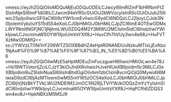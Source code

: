 vmess://eyJhZGQiOiIxMDQuMjEuODQuODEiLCJwcyI6ImRlZmF1bHRfbmFtZSIsInNjeSI6ImF1dG8iLCJwcm94eVR5cGUiOiJ2bWVzcyIsInR5cGUiOiJub25lIiwic25pIjoiIiwicGF0aCI6Ii9zYWt1cmEvIiwicG9ydCI6NDQzLCJ2IjoyLCJob3N0IjoiemVybzIuYS15dS54eXoiLCJ0bHMiOiJ0bHMiLCJpZCI6ImE4OTEwODMxLWY1NmItNGFjNC1jNjhmLWU0ZGQ4M2Y3MWU2MCIsIm5ldCI6IndzIiwiYWlkIjowLCJvcmlnaW5OYW1lIjoiUmVsYXlf8J+HuvCfh7hVUy3wn4e68J+HuFVTXzMwODMifQ==
ss://YWVzLTI1Ni1nY206WTZSOXBBdHZ4eHptR0NANDUuNzkuMTIxLjExNzo1NjAx#%F0%9F%87%AE%F0%9F%87%B3_IN_%E5%8D%B0%E5%BA%A6
vmess://eyJhZGQiOiIwMzE5aHptMDEuZmFuczgueHl6IiwicHMiOiLwn4e78J+Hs19WTl/otorljZciLCJzY3kiOiJhdXRvIiwicHJveHlUeXBlIjoidm1lc3MiLCJ0eXBlIjoibm9uZSIsInNuaSI6IiIsInBhdGgiOiIvbm1zbCIsInBvcnQiOjQ0MywidiI6MiwiaG9zdCI6IjAzMTloem0wMS5mYW5zOC54eXoiLCJ0bHMiOiJ0bHMiLCJpZCI6IjVjNzBkYTVkLWU2NDEtM2JmOC1iN2RjLTViYWJkODQzZmYzYyIsIm5ldCI6IndzIiwiYWlkIjoyLCJvcmlnaW5OYW1lIjoiUmVsYXlf8J+HqPCfh6ZDQS3wn4eo8J+HpkNBXzM5MSJ9
